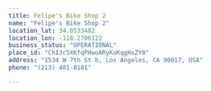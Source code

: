 ```yaml
---
title: Felipe's Bike Shop 2
name: "Felipe's Bike Shop 2"
location_lat: 34.0533482
location_lon: -118.2706122
business_status: "OPERATIONAL"
place_id: "ChIJc5XKfqPHwoARyKuKqgHxZY0"
address: "1534 W 7th St b, Los Angeles, CA 90017, USA"
phone: "(213) 401-8181"

---
```

